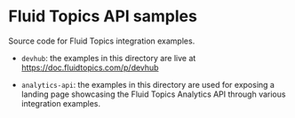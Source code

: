 # Fluid Topics API samples

Source code for Fluid Topics integration examples.

- `devhub`: the examples in this directory are live at https://doc.fluidtopics.com/p/devhub

- `analytics-api`: the examples in this directory are used for exposing a landing page showcasing the Fluid Topics Analytics API through various integration examples.